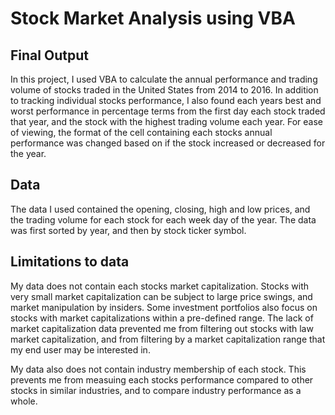 # Stock Market Analysis using VBA

## Final Output

In this project, I used VBA to calculate the annual performance and trading volume of stocks traded in the United States from 2014 to 2016. In addition to tracking individual stocks performance, I also found each years best and worst performance in percentage terms from the first day each stock traded that year, and the stock with the highest trading volume each year. For ease of viewing, the format of the cell containing each stocks annual performance was changed based on if the stock increased or decreased for the year. 

## Data

The data I used contained the opening, closing, high and low prices, and the trading volume for each stock for each week day of the year. The data was first sorted by year, and then by stock ticker symbol. 

## Limitations to data

My data does not contain each stocks market capitalization. Stocks with very small market capitalization can be subject to large price swings, and market manipulation by insiders. Some investment portfolios also focus on stocks with market capitalizations within a pre-defined range. The lack of market capitalization data prevented me from filtering out stocks with law market capitalization, and from filtering by a market capitalization range that my end user may be interested in. 

My data also does not contain industry membership of each stock. This prevents me from measuing each stocks performance compared to other stocks in similar industries, and to compare industry performance as a whole. 
